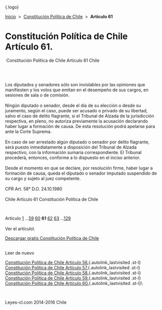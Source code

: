<div class="wrapper">

[](/index.htm){.logo}
<div class="breadcrumbs">

[Inicio](/index.htm)  &gt;  [Constitución Política de
Chile](/constitucion_politica_de_chile.htm "Constitución Política de Chile")
 &gt;  **Artículo 61**

</div>

<div class="middle">

<div class="container">

Constitución Política de Chile\
Artículo 61.
===============================

<div id="goser">

</div>

﻿
Constitución Política de Chile Artículo 61 Chile

\
﻿
<div id="squareAds">

</div>

<div id="statya">

Los diputados y senadores sólo son inviolables por las opiniones que
manifiesten y los votos que emitan en el desempeño de sus cargos, en
sesiones de sala o de comisión.\
\
Ningún diputado o senador, desde el día de su elección o desde su
juramento, según el caso, puede ser acusado o privado de su libertad,
salvo el caso de delito flagrante, si el Tribunal de Alzada de la
jurisdicción respectiva, en pleno, no autoriza previamente la acusación
declarando haber lugar a formación de causa. De esta resolución podrá
apelarse para ante la Corte Suprema.\
\
En caso de ser arrestado algún diputado o senador por delito flagrante,
será puesto inmediatamente a disposición del Tribunal de Alzada
respectivo, con la información sumaria correspondiente. El Tribunal
procederá, entonces, conforme a lo dispuesto en el inciso anterior.\
\
Desde el momento en que se declare, por resolución firme, haber lugar a
formación de causa, queda el diputado o senador imputado suspendido de
su cargo y sujeto al juez competente.\
\
CPR Art. 58° D.O. 24.10.1980\
\
Chile Artículo 61 Constitución Política de Chile

</div>

﻿
<div id="ads1">

</div>

<div class="breadstat">

Artículo
[1](/constitucion_politica_de_chile/1.htm) ...[59](/constitucion_politica_de_chile/59.htm) [60](/constitucion_politica_de_chile/60.htm) **61** [62](/constitucion_politica_de_chile/62.htm) [63](/constitucion_politica_de_chile/63.htm) ...[129](/constitucion_politica_de_chile/129.htm) \
\
Ver el artículo\

</div>

[Descargar gratis Constitución Política de
Chile](/constitucion_politica_de_chile/download.htm "Descargar gratis Constitución Política de Chile")
﻿
<div style="clear: left">

</div>

\
Leer de nuevo

[Constitución Política de Chile Artículo
56.](/constitucion_politica_de_chile/56.htm){.autolink_lastvisited
.st-l} [Constitución Política de Chile Artículo
57.](/constitucion_politica_de_chile/57.htm){.autolink_lastvisited
.st-l} [Constitución Política de Chile Artículo
58.](/constitucion_politica_de_chile/58.htm){.autolink_lastvisited
.st-l} [Constitución Política de Chile Artículo
59.](/constitucion_politica_de_chile/59.htm){.autolink_lastvisited
.st-l} [Constitución Política de Chile Artículo
60.](/constitucion_politica_de_chile/60.htm){.autolink_lastvisited
.st-l}\

</div>

﻿
<div id="LeftAds">

</div>

</div>

Leyes-cl.com 2014-2016 Chile

</div>
